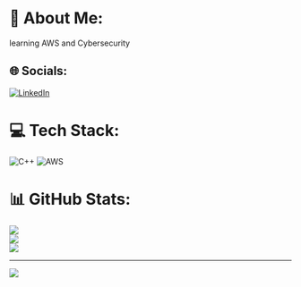 # 💫 About Me:
learning AWS and Cybersecurity


## 🌐 Socials:
[![LinkedIn](https://img.shields.io/badge/LinkedIn-%230077B5.svg?logo=linkedin&logoColor=white)](https://linkedin.com/in/https://www.linkedin.com/in/gurpartap-singh-a1414b174/) 

# 💻 Tech Stack:
![C++](https://img.shields.io/badge/c++-%2300599C.svg?style=for-the-badge&logo=c%2B%2B&logoColor=white) ![AWS](https://img.shields.io/badge/AWS-%23FF9900.svg?style=for-the-badge&logo=amazon-aws&logoColor=white)
# 📊 GitHub Stats:
![](https://github-readme-stats.vercel.app/api?username=sgurpartap2001&theme=prussian&hide_border=false&include_all_commits=false&count_private=false)<br/>
![](https://github-readme-streak-stats.herokuapp.com/?user=sgurpartap2001&theme=prussian&hide_border=false)<br/>
![](https://github-readme-stats.vercel.app/api/top-langs/?username=sgurpartap2001&theme=prussian&hide_border=false&include_all_commits=false&count_private=false&layout=compact)

---
[![](https://visitcount.itsvg.in/api?id=sgurpartap2001&icon=0&color=0)](https://visitcount.itsvg.in)
